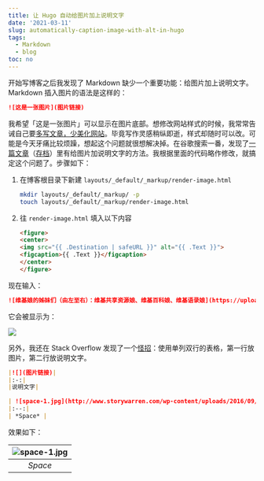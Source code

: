 ```yaml
---
title: 让 Hugo 自动给图片加上说明文字
date: '2021-03-11'
slug: automatically-caption-image-with-alt-in-hugo
tags:
  - Markdown
  - blog
toc: no
---
```


<!--more-->

开始写博客之后我发现了 Markdown 缺少一个重要功能：给图片加上说明文字。Markdown 插入图片的语法是这样的：

```markdown
![这是一张图片](图片链接)
```

我希望「这是一张图片」可以显示在图片底部。想修改网站样式的时候，我常常告诫自己要[多写文章，少美化网站](http://disq.us/p/2eextk4)。毕竟写作灵感稍纵即逝，样式却随时可以改。可能是今天牙痛比较烦躁，想起这个问题就很想解决掉。在谷歌搜索一番，发现了[一篇文章](https://sebastiandedeyne.com/captioned-images-with-markdown-render-hooks-in-hugo/)（[存档](https://web.archive.org/web/20210311160748/https://sebastiandedeyne.com/captioned-images-with-markdown-render-hooks-in-hugo/)）里有给图片加说明文字的方法。我根据里面的代码略作修改，就搞定这个问题了。步骤如下：

1. 在博客根目录下新建 `layouts/_default/_markup/render-image.html`

    ```bash
    mkdir layouts/_default/_markup/ -p
    touch layouts/_default/_markup/render-image.html
    ```

2. 往 `render-image.html` 填入以下内容

    ```html
    <figure>
    <center>
    <img src="{{ .Destination | safeURL }}" alt="{{ .Text }}">
    <figcaption>{{ .Text }}</figcaption>
    </center>
    </figure>
    ```

现在输入：

```markdown
![维基娘的姊妹们（由左至右）：维基共享资源娘、维基百科娘、维基语录娘](https://upload.wikimedia.org/wikipedia/commons/1/1f/Wiki-sisters.png)
```

它会被显示为：

![](https://cdn.jsdelivr.net/gh/CyrusYip/blog-static/images/2021-03-11_wikisisters-with-caption.png)

另外，我还在 Stack Overflow 发现了一个[怪招](https://stackoverflow.com/a/45191209/14399237)：使用单列双行的表格，第一行放图片，第二行放说明文字。

```markdown
|![](图片链接)|
|:-:|
|说明文字|
```

```markdown
| ![space-1.jpg](http://www.storywarren.com/wp-content/uploads/2016/09/space-1.jpg) | 
|:--:| 
| *Space* |
```

效果如下：

| ![space-1.jpg](http://www.storywarren.com/wp-content/uploads/2016/09/space-1.jpg) | 
|:--:| 
| *Space* |
